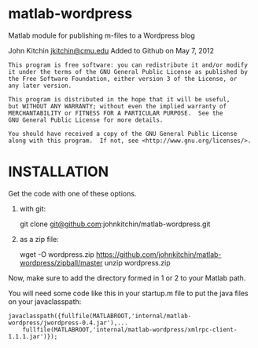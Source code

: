 matlab-wordpress
================

Matlab module for publishing m-files to a Wordpress blog

John Kitchin <jkitchin@cmu.edu>
Added to Github on May 7, 2012

    This program is free software: you can redistribute it and/or modify
    it under the terms of the GNU General Public License as published by
    the Free Software Foundation, either version 3 of the License, or
    any later version.

    This program is distributed in the hope that it will be useful,
    but WITHOUT ANY WARRANTY; without even the implied warranty of
    MERCHANTABILITY or FITNESS FOR A PARTICULAR PURPOSE.  See the
    GNU General Public License for more details.

    You should have received a copy of the GNU General Public License
    along with this program.  If not, see <http://www.gnu.org/licenses/>.

INSTALLATION
============

Get the code with one of these options.

1. with git:

   git clone git@github.com:johnkitchin/matlab-wordpress.git

2. as a zip file:

   wget -O wordpress.zip https://github.com/johnkitchin/matlab-wordpress/zipball/master
   unzip wordpress.zip

Now, make sure to add the directory formed in 1 or 2 to your Matlab path.

You will need some code like this in your startup.m file to put the java files on your javaclasspath:

    javaclasspath({fullfile(MATLABROOT,'internal/matlab-wordpress/jwordpress-0.4.jar'),...
        fullfile(MATLABROOT,'internal/matlab-wordpress/xmlrpc-client-1.1.1.jar')});

